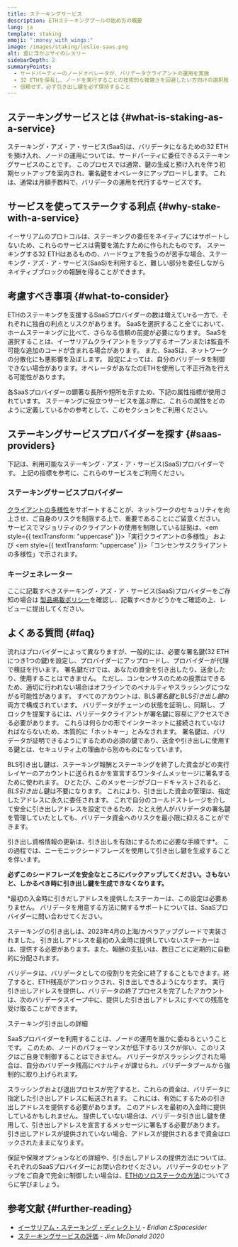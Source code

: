 ```yaml
---
title: ステーキングサービス
description: ETHステーキングプールの始め方の概要
lang: ja
template: staking
emoji: ":money_with_wings:"
image: /images/staking/leslie-saas.png
alt: 雲に浮かぶサイのレスリー
sidebarDepth: 2
summaryPoints:
  - サードパーティーのノードオペレータが、バリデータクライアントの運用を実施
  - 32 ETHを保有し、ノードを実行することの技術的な複雑さを回避したい方向けの選択肢
  - 信頼せず、必ず引き出し鍵を必ず保持すること
---
```


## ステーキングサービスとは {#what-is-staking-as-a-service}

ステーキング・アズ・ア・サービス(SaaS)は、バリデータになるための32 ETHを預け入れ、ノードの運用については、サードパーティに委任できるステーキングサービスのことです。 このプロセスでは通常、鍵の生成と預け入れを伴う初期セットアップを案内され、署名鍵をオペレータにアップロードします。 これは、通常は月額手数料で、バリデータの運用を代行するサービスです。

## サービスを使ってステークする利点 {#why-stake-with-a-service}

イーサリアムのプロトコルは、ステーキングの委任をネイティブにはサポートしないため、これらのサービスは需要を満たすために作られたものです。 ステーキングする32 ETHはあるものの、ハードウェアを扱うのが苦手な場合、ステーキング・アズ・ア・サービス(SaaS)を利用すると、難しい部分を委任しながらネイティブブロックの報酬を得ることができます。

<CardGrid>
  <Card title="自分自身のバリデータ" emoji=":desktop_computer:" description="Deposit your own 32 ETH to activate your own set of signing keys that will participate in Ethereum consensus. Monitor your progress with dashboards to watch those ETH rewards accumulate." />
  <Card title="簡単に開始" emoji="🏁" description="Forget about hardware specs, setup, node maintenance and upgrades. SaaS providers let you outsource the hard part by uploading your own signing credentials, allowing them to run a validator on your behalf, for a small cost." />
  <Card title="リスクを制限" emoji=":shield:" description="In many cases users do not have to give up access to the keys that enable withdrawing or transferring staked funds. These are different from the signing keys, and can be stored separately to limit (but not eliminate) your risk as a staker." />
</CardGrid>

<StakingComparison page="saas" />

## 考慮すべき事項 {#what-to-consider}

ETHのステーキングを支援するSaaSプロバイダーの数は増えていrる一方で、それぞれに独自の利点とリスクがあります。 SaaSを選択すること全てにおいて、ホームステーキングに比べて、さらなる信頼の前提が必要になります。 SaaSを選択することは、イーサリアムクライアントをラップするオープンまたは監査不可能な追加のコードが含まれる場合があります。 また、SaaSは、ネットワークの分散化にも悪影響を及ぼします。 設定によっては、自分のバリデータを制御できない場合があります。オペレータがあなたのETHを使用して不正行為を行える可能性があります。

各SaaSプロバイダーの顕著な長所や短所を示すため、下記の属性指標が使用されています。 ステーキングに役立つサービスを選ぶ際に、これらの属性をどのように定義しているかの参考として、このセクションをご利用ください。

<StakingConsiderations page="saas" />

## ステーキングサービスプロバイダーを探す {#saas-providers}

下記は、利用可能なステーキング・アズ・ア・サービス(SaaS)プロバイダーです。 上記の指標を参考に、これらのサービスをご利用ください。

<ProductDisclaimer />

### ステーキングサービスプロバイダー

<StakingProductsCardGrid category="saas" />

[クライアントの多様性](/developers/docs/nodes-and-clients/client-diversity/)をサポートすることが、ネットワークのセキュリティを向上させ、ご自身のリスクを制限する上で、重要であることにご留意ください。 サービスでマジョリティのクライアントの使用を制限している証拠は、<em style={{ textTransform: "uppercase" }}>「実行クライアントの多様性」</em> および <em style={{ textTransform: "uppercase" }}>「コンセンサスクライアントの多様性」</em>で示されます。

### キージェネレーター

<StakingProductsCardGrid category="keyGen" />

ここに記載すべきステーキング・アズ・ア・サービス(SaaS)プロバイダーをご存知の場合は [製品掲載ポリシー](/contributing/adding-staking-products/)を確認し、記載すべきかどうかをご確認の上、レビューに提出してください。

## よくある質問 {#faq}

<ExpandableCard title="鍵の保有者" eventCategory="SaasStaking" eventName="clicked who holds my keys">
流れはプロバイダーによって異なりますが、一般的には、必要な署名鍵(32 ETHにつき1つの鍵)を設定し、プロバイダーにアップロードし、プロバイダーが代理で検証を行います。 署名鍵だけでは、あなたの資金を引き出したり、送金したり、使用することはできません。 ただし、コンセンサスのための投票はできるため、適切に行われない場合はオフラインでのペナルティやスラッシングにつながる可能性があります。
</ExpandableCard>

<ExpandableCard title="鍵は2種類" eventCategory="SaasStaking" eventName="clicked so there are two sets of keys">
  すべてのアカウントは、BLS<em>署名鍵</em>とBLS<em>引き出し鍵</em>の両方で構成されています。 バリデータがチェーンの状態を証明し、同期し、ブロックを提案するには、バリデータクライアントが署名鍵に容易にアクセスできる必要があります。 これらは何らかの形でインターネットに接続されていなければならないため、本質的に「ホットキー」とみなされます。 署名鍵は、バリデータが証明できるようにするための必須の鍵であり、送金や引き出しに使用する鍵とは、セキュリティ上の理由から別のものになっています。

BLS引き出し鍵は、ステーキング報酬とステーキングを終了した資金がどの実行レイヤーのアカウントに送られるかを宣言するワンタイムメッセージに署名するために使われます。 ひとたび、このメッセージがブロードキャストされると、<em>BLS引き出し</em>鍵は不要になります。 これにより、引き出した資金の管理は、指定したアドレスに永久に委任されます。 これで自分のコールドストレージを介して安全に引き出しアドレスを設定できるため、たとえ他人がバリデータの署名鍵を管理していたとしても、バリデータ資金へのリスクを最小限に抑えることができます。

引き出し資格情報の更新は、引き出しを有効にするために必要な手順です\*。 この過程では、ニーモニックシードフレーズを使用して引き出し鍵を生成することを伴います。

<strong>必ずこのシードフレーズを安全なところにバックアップしてください。さもないと、しかるべき時に引き出し鍵を生成できなくなります。</strong>

\*最初の入金時に引きだしアドレスを提供したステーカーは、この設定は必要ありません。 バリデータを用意する方法に関するサポートについては、SaaSプロバイダーに問い合わせてください。
</ExpandableCard>

<ExpandableCard title="引き出しが可能になる時期" eventCategory="SaasStaking" eventName="clicked when can I withdraw">
ステーキングの引き出しは、2023年4月の上海/カペラアップグレードで実装されました。 引き出しアドレスを最初の入金時に提供していないステーカーはは、提供する必要があります。また、報酬の支払いは、数日ごとに定期的に自動的に分配されます。

バリデータは、バリデータとしての役割りを完全に終了することもできます。終了すると、ETH残高がアンロックされ、引き出しできるようになります。 実行引き出しアドレスを提供し、バリデータの終了プロセスを完了したアカウントは、次のバリデータスイープ中に、提供した引き出しアドレスにすべての残高を受け取ることができます。

<ButtonLink to="/staking/withdrawals/">ステーキング引き出しの詳細</ButtonLink>
</ExpandableCard>

<ExpandableCard title="スラッシングされた場合" eventCategory="SaasStaking" eventName="clicked what happens if I get slashed">
SaaSプロバイダーを利用することは、ノードの運用を誰かに委ねるということです。 このため、ノードのパフォーマンスが低下するリスクが伴い、このリスクはご自身で制御することはできません。 バリデータがスラッシングされた場合は、自分のバリデータ残高にペナルティが課せられ、バリデータプールから強制的に取り上げられます。

スラッシングおよび退出プロセスが完了すると、これらの資金は、バリデータに指定した引き出しアドレスに転送されます。 これには、有効にするための引き出しアドレスを提供する必要があります。 このアドレスを最初の入金時に提供しているかもしれません。 提供していない場合は、バリデータ引き出し鍵を使用して、引き出しアドレスを宣言するメッセージに署名する必要があります。 引き出しアドレスが提供されていない場合、アドレスが提供されるまで資金はロックされたままになります。

保証や保険オプションなどの詳細や、引き出しアドレスの提供方法については、それぞれのSaaSプロバイダーにお問い合わせください。 バリデータのセットアップをご自身で完全に制御したい場合は、<a href="/staking/solo/">ETHのソロステークの方法</a>についてさらに学びましょう。
</ExpandableCard>

## 参考文献 {#further-reading}

- [イーサリアム・ステーキング・ディレクトリ](https://www.saking.directory/) - _EridianとSpacesider_
- [ステーキングサービスの評価](https://www.attestant.io/posts/evaluating-staking-services/) - _Jim McDonald 2020_

